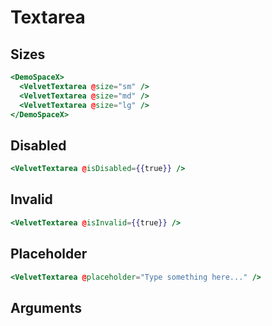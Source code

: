 # Textarea

## Sizes

```hbs preview-template
<DemoSpaceX>
  <VelvetTextarea @size="sm" />
  <VelvetTextarea @size="md" />
  <VelvetTextarea @size="lg" />
</DemoSpaceX>
```

## Disabled

```hbs preview-template
<VelvetTextarea @isDisabled={{true}} />
```

## Invalid

```hbs preview-template
<VelvetTextarea @isInvalid={{true}} />
```

## Placeholder

```hbs preview-template
<VelvetTextarea @placeholder="Type something here..." />
```

## Arguments

<!-- args-table: velvet-textarea -->
